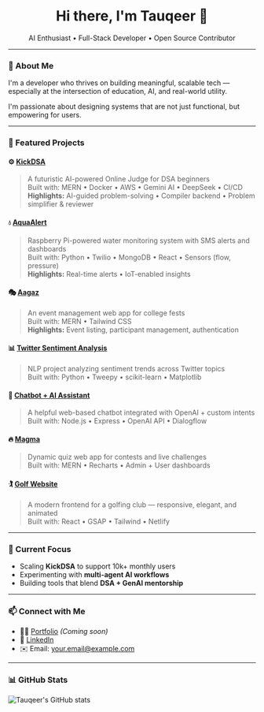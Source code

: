 <h1 align="center">Hi there, I'm Tauqeer 👋</h1>
<p align="center">AI Enthusiast • Full-Stack Developer • Open Source Contributor</p>

---

### 🧠 About Me

I'm a developer who thrives on building meaningful, scalable tech — especially at the intersection of education, AI, and real-world utility.

I'm passionate about designing systems that are not just functional, but empowering for users.

---

### 🚀 Featured Projects

#### ⚙️ [KickDSA](https://kickdsa.online)
> A futuristic AI-powered Online Judge for DSA beginners  
> Built with: MERN • Docker • AWS • Gemini AI • DeepSeek • CI/CD  
> **Highlights:** AI-guided problem-solving • Compiler backend • Problem simplifier & reviewer

#### 💧 [AquaAlert](https://github.com/tauqeer7770/AquaAlert)
> Raspberry Pi-powered water monitoring system with SMS alerts and dashboards  
> Built with: Python • Twilio • MongoDB • React • Sensors (flow, pressure)  
> **Highlights:** Real-time alerts • IoT-enabled insights

#### 🎭 [Aagaz](https://github.com/tauqeer7770/Aagaz)
> An event management web app for college fests  
> Built with: MERN • Tailwind CSS  
> **Highlights:** Event listing, participant management, authentication

#### 📊 [Twitter Sentiment Analysis](https://github.com/tauqeer7770/TwitterSentimentAnalysis)
> NLP project analyzing sentiment trends across Twitter topics  
> Built with: Python • Tweepy • scikit-learn • Matplotlib

#### 🤖 [Chatbot + AI Assistant](https://github.com/tauqeer7770/Chatbot)
> A helpful web-based chatbot integrated with OpenAI + custom intents  
> Built with: Node.js • Express • OpenAI API • Dialogflow

#### 🔥 [Magma](https://github.com/tauqeer7770/Magma)
> Dynamic quiz web app for contests and live challenges  
> Built with: MERN • Recharts • Admin + User dashboards

#### 🏌️ [Golf Website](https://github.com/tauqeer7770/GolfWebsite)
> A modern frontend for a golfing club — responsive, elegant, and animated  
> Built with: React • GSAP • Tailwind • Netlify

---

### 💼 Current Focus
- Scaling **KickDSA** to support 10k+ monthly users  
- Experimenting with **multi-agent AI workflows**  
- Building tools that blend **DSA + GenAI mentorship**

---

### 📫 Connect with Me
- 🧑‍💻 [Portfolio](https://tauqeer.dev) *(Coming soon)*
- 💼 [LinkedIn](https://www.linkedin.com/in/your-profile)
- ✉️ Email: your.email@example.com

---

### 📊 GitHub Stats
![Tauqeer's GitHub stats](https://github-readme-stats.vercel.app/api?username=tauqeer7770&show_icons=true&theme=tokyonight)

